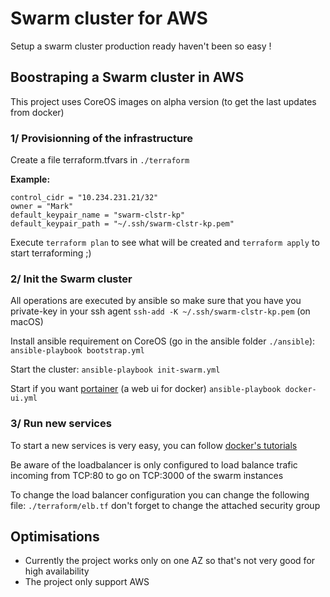# Swarm cluster for AWS
Setup a swarm cluster production ready haven't been so easy !


## Boostraping a Swarm cluster in AWS
This project uses CoreOS images on alpha version (to get the last updates from docker)

### 1/ Provisionning of the infrastructure
Create a file terraform.tfvars in `./terraform`

**Example:**
```
control_cidr = "10.234.231.21/32"
owner = "Mark"
default_keypair_name = "swarm-clstr-kp"
default_keypair_path = "~/.ssh/swarm-clstr-kp.pem"
```

Execute `terraform plan` to see what will be created and `terraform apply` to start terraforming ;)

### 2/ Init the Swarm cluster
All operations are executed by ansible so make sure that you have you private-key in your ssh agent
`ssh-add -K ~/.ssh/swarm-clstr-kp.pem` (on macOS)

Install ansible requirement on CoreOS (go in the ansible folder `./ansible`):
`ansible-playbook bootstrap.yml`

Start the cluster:
`ansible-playbook init-swarm.yml`

Start if you want [portainer](http://portainer.io/) (a web ui for docker)
`ansible-playbook docker-ui.yml`

### 3/ Run new services
To start a new services is very easy, you can follow [docker's tutorials](https://docs.docker.com/engine/reference/commandline/service_create/)

Be aware of the loadbalancer is only configured to load balance trafic incoming from TCP:80 to go on TCP:3000 of the swarm instances

To change the load balancer configuration you can change the following file: `./terraform/elb.tf` don't forget to change the attached security group


## Optimisations
- Currently the project works only on one AZ so that's not very good for high availability
- The project only support AWS
